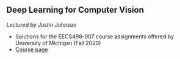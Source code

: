 ## Deep Learning for Computer Vision
<p><i>Lectured by Justin Johnson</i></p>

- Solutions for the EECS498-007 course assignments offered by University of Michigan (Fall 2020)
- [Course page](https://web.eecs.umich.edu/~justincj/teaching/eecs498/WI2022/)

